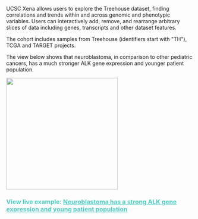UCSC Xena allows users to explore the Treehouse dataset, finding correlations and trends within and across genomic and phenotypic variables. Users can interactively add, remove, and rearrange arbitrary slices of data including genes, transcripts and other dataset features. 

The cohort includes samples from Treehouse (identifiers start with "TH"), TCGA and TARGET projects.

The view below shows that neuroblastoma, in comparison to other pediatric cancers, has a much stronger ALK gene expression and younger patient population.

<a href="https://xenabrowser.net/heatmap/?bookmark=21595a208c5744fac4f8e5c78dd29b18"><img src="https://rawgit.com/ucscXena/cohortMetaData/master/cohort_Treehouse%20public%20expression%20dataset%20(July%202017)/high-res-xena-screenshot-oct.16.2017.jpg" height="300"></a>

### <span style="color:#4ecdc4">View live example: [<span style="color:#4ecdc4"><u>Neuroblastoma has a strong ALK gene expression and young patient population</u></span>](https://xenabrowser.net/heatmap/?bookmark=21595a208c5744fac4f8e5c78dd29b18)</span>

<br>
<br>
